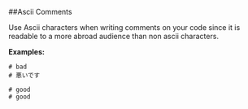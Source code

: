 ##Ascii Comments

Use Ascii characters when writing comments on your code since it is readable to a more abroad audience
than non ascii characters.

**Examples:**

```
# bad
# 悪いです

# good
# good
```
